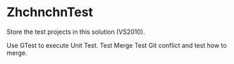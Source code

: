 ZhchnchnTest
============

Store the test projects in this solution (VS2010).

Use GTest to execute Unit Test.
Test Merge
Test Git conflict and test how to merge.

